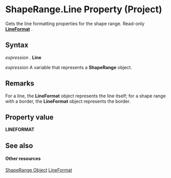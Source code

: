 
# ShapeRange.Line Property (Project)
Gets the line formatting properties for the shape range. Read-only  **[LineFormat](http://msdn.microsoft.com/en-us/library/office/ff194214%28v=office.15%29)** .

## Syntax

 _expression_ . **Line**

 _expression_ A variable that represents a **ShapeRange** object.


## Remarks

For a line, the  **LineFormat** object represents the line itself; for a shape range with a border, the **LineFormat** object represents the border.


## Property value

 **LINEFORMAT**


## See also


#### Other resources


[ShapeRange Object](315031aa-4b8c-424b-26e7-ce15897beb05.md)
[LineFormat](http://msdn.microsoft.com/en-us/library/office/ff194214%28v=office.15%29)
